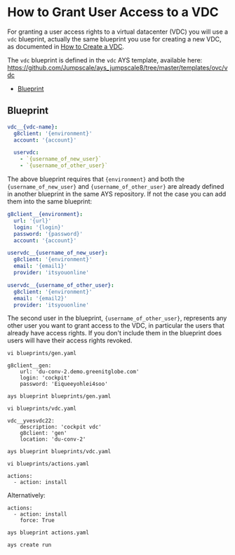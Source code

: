 # How to Grant User Access to a VDC

For granting a user access rights to a virtual datacenter (VDC) you will use a `vdc` blueprint, actually the same blueprint you use for creating a new VDC, as documented in [How to Create a VDC](../Create_VDC/Create_VDC.md).

The `vdc` blueprint is defined in the `vdc` AYS template, available here: https://github.com/Jumpscale/ays_jumpscale8/tree/master/templates/ovc/vdc

- [Blueprint](#blueprint)

<a id="blueprint"></a>
## Blueprint

```yaml
vdc__{vdc-name}:
  g8client: '{environment}'
  account: '{account}'

  uservdc:
    - `{username_of_new_user}`
    - `{username_of_other_user}`
```

The above blueprint requires that `{environment}` and both the `{username_of_new_user}` and `{username_of_other_user}` are already defined in another blueprint in the same AYS repository. If not the case you can add them into the same blueprint:

```yaml
g8client__{environment}:
  url: '{url}'
  login: '{login}'
  password: '{password}'
  account: '{account}'

uservdc__{username_of_new_user}:
  g8client: '{environment}'
  email: '{email1}'
  provider: 'itsyouonline'

uservdc__{username_of_other_user}:
  g8client: '{environment}'
  email: '{email2}'
  provider: 'itsyouonline'
```

The second user in the blueprint, `{username_of_other_user}`, represents any other user you want to grant access to the VDC, in particular the users that already have access rights. If you don't include them in the blueprint does users will have their access rights revoked.

```
vi blueprints/gen.yaml
```

```
g8client__gen:
    url: 'du-conv-2.demo.greenitglobe.com'
    login: 'cockpit'
    password: 'Eiqueeyohlei4soo'
```

```
ays blueprint blueprints/gen.yaml
```

```
vi blueprints/vdc.yaml
```

```
vdc__yvesvdc22:
    description: 'cockpit vdc'
    g8client: 'gen'
    location: 'du-conv-2'
```

```
ays blueprint blueprints/vdc.yaml
```

```
vi blueprints/actions.yaml
```

```
actions:
  - action: install
```

Alternatively:
```
actions:
  - action: install
    force: True
```

```
ays blueprint actions.yaml
```

```
ays create run
```
